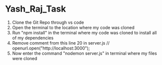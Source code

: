# Yash_Raj_Task

1. Clone the Git Repo through vs code
2. Open the terminal to the location where my code was cloned
3. Run "npm install" in the terminal where my code was cloned to install all of my dependencies
4. Remove comment from this line 20 in server.js // openurl.open("http://localhost:3000");
5. Now enter the command "nodemon server.js" in terminal where my files were cloned
